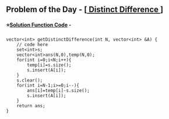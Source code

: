 ## Problem of the Day - [<a href="https://practice.geeksforgeeks.org/problems/c670bf260ea9dce6c5910dedc165aa403f6e951d/1"> Distinct Difference </a>]


#### ⭐<ins>Solution Function Code</ins> -


    vector<int> getDistinctDifference(int N, vector<int> &A) {
        // code here
        set<int>s;
        vector<int>ans(N,0),temp(N,0);
        for(int i=0;i<N;i++){
            temp[i]=s.size();
            s.insert(A[i]);
        }
        s.clear();
        for(int i=N-1;i>=0;i--){
            ans[i]=temp[i]-s.size();
            s.insert(A[i]);
        }
        return ans;
    }
